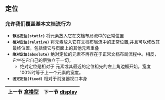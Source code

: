 ## 定位
### 允许我们覆盖基本文档流行为
* __`静态定位(static)`__ 将元素放入它在文档布局流中的正常位置 
* __`相对定位(relative)`__ 将元素放入它在文档布局流中的正常位置,并且可以修改其最终位置，包括使它与页面上的其他元素重叠 
* __`绝对定位(absolute)`__ 绝对定位的元素不再存在于正常文档布局流程中。相反，它坐在它自己的层独立于一切。 
  * 绝对定位是相对于 <html> 元素或其最近的定位祖先的左上角边框开始。宽度100%时等于上一个元素的宽度。
* __`固定定位(fixed)`__ 相对于浏览器视口本身 

| 上一节 [盒模型](./box-model.md) | 下一节 [display](./display.md) |
| ----------------------------------------------------------- | -------------------------------------------- |
